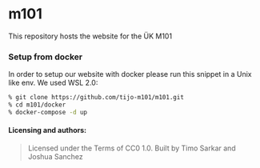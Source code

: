 # m101
This repository hosts the website for the ÜK M101

### Setup from docker

In order to setup our website with docker please run this snippet in a Unix like env. We used WSL 2.0:

```bash
% git clone https://github.com/tijo-m101/m101.git
% cd m101/docker
% docker-compose -d up
```

#### Licensing and authors:

> Licensed under the Terms of CC0 1.0. Built by Timo Sarkar and Joshua Sanchez
